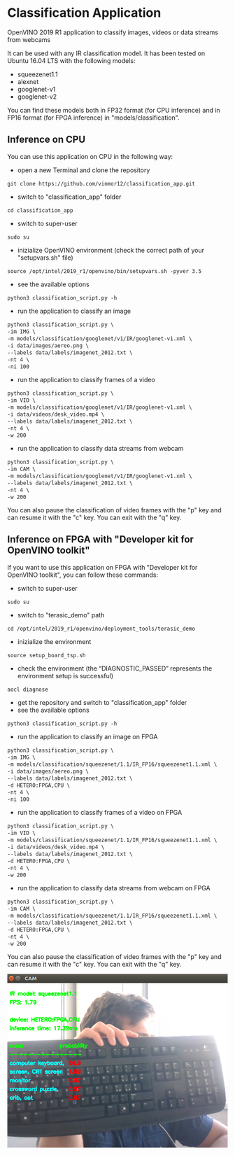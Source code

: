 # Classification Application

OpenVINO 2019 R1 application to classify images, videos or data streams from webcams

It can be used with any IR classification model.
It has been tested on Ubuntu 16.04 LTS with the following models:
  - squeezenet1.1
  - alexnet
  - googlenet-v1
  - googlenet-v2

You can find these models both in FP32 format (for CPU inference) and in FP16 format (for FPGA inference) in "models/classification".

Inference on CPU
  -  
You can use this application on CPU in the following way:
  - open a new Terminal and clone the repository
  ```
  git clone https://github.com/vinmor12/classification_app.git
  ```
  - switch to "classification_app" folder
  ```
  cd classification_app
  ```
  - switch to super-user
  ```
  sudo su
  ```
  - inizialize OpenVINO environment (check the correct path of your "setupvars.sh" file)
  ```
  source /opt/intel/2019_r1/openvino/bin/setupvars.sh -pyver 3.5
  ```
  - see the available options
  ```
  python3 classification_script.py -h
  ```
  - run the application to classify an image
  ```
  python3 classification_script.py \
  -im IMG \
  -m models/classification/googlenet/v1/IR/googlenet-v1.xml \
  -i data/images/aereo.png \
  --labels data/labels/imagenet_2012.txt \
  -nt 4 \
  -ni 100
  ```
  - run the application to classify frames of a video
  ```
  python3 classification_script.py \
  -im VID \
  -m models/classification/googlenet/v1/IR/googlenet-v1.xml \
  -i data/videos/desk_video.mp4 \
  --labels data/labels/imagenet_2012.txt \
  -nt 4 \
  -w 200
  ```
  - run the application to classify data streams from webcam
  ```
  python3 classification_script.py \
  -im CAM \
  -m models/classification/googlenet/v1/IR/googlenet-v1.xml \
  --labels data/labels/imagenet_2012.txt \
  -nt 4 \
  -w 200
  ```

You can also pause the classification of video frames with the "p" key and can resume it with the "c" key.
You can exit with the "q" key.

Inference on FPGA with "Developer kit for OpenVINO toolkit"
  -  
If you want to use this application on FPGA with "Developer kit for OpenVINO toolkit", you can follow these commands:
  - switch to super-user
  ```
  sudo su
  ```
  - switch to "terasic_demo" path
  ```
  cd /opt/intel/2019_r1/openvino/deployment_tools/terasic_demo
  ```
  - inizialize the environment
  ```
  source setup_board_tsp.sh
  ```
  - check the environment (the “DIAGNOSTIC_PASSED” represents the environment setup is successful)
  ```
  aocl diagnose
  ```
  - get the repository and switch to "classification_app" folder
  - see the available options
  ```
  python3 classification_script.py -h
  ```
  - run the application to classify an image on FPGA
  ```
  python3 classification_script.py \
  -im IMG \
  -m models/classification/squeezenet/1.1/IR_FP16/squeezenet1.1.xml \
  -i data/images/aereo.png \
  --labels data/labels/imagenet_2012.txt \
  -d HETERO:FPGA,CPU \
  -nt 4 \
  -ni 100
  ```
  - run the application to classify frames of a video on FPGA
  ```
  python3 classification_script.py \
  -im VID \
  -m models/classification/squeezenet/1.1/IR_FP16/squeezenet1.1.xml \
  -i data/videos/desk_video.mp4 \
  --labels data/labels/imagenet_2012.txt \
  -d HETERO:FPGA,CPU \
  -nt 4 \
  -w 200
  ```
  - run the application to classify data streams from webcam on FPGA
  ```
  python3 classification_script.py \
  -im CAM \
  -m models/classification/squeezenet/1.1/IR_FP16/squeezenet1.1.xml \
  --labels data/labels/imagenet_2012.txt \
  -d HETERO:FPGA,CPU \
  -nt 4 \
  -w 200
  ```

You can also pause the classification of video frames with the "p" key and can resume it with the "c" key.
You can exit with the "q" key.

![classification](https://raw.githubusercontent.com/vinmor12/classification_app/main/data/results/test.png)

